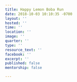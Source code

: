 ```yaml
---
title: Happy Lemon Boba Run
date: 2018-10-03 10:10:35 -0700
layout: ''
hosted: ''
time: ''
location: ''
image: ''
quarter: ''
type: ''
resource_text: ''
facebook: ''
excerpt: ''
published: false
mentorship: false

---
```

